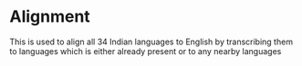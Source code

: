 # Alignment
This is used to align all 34 Indian languages to English by transcribing them to languages which is either already present or to any nearby languages
